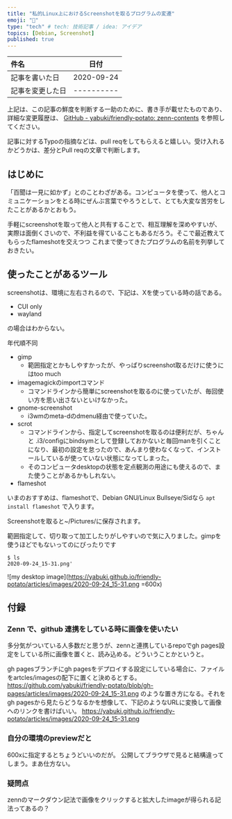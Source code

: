 ```yaml
---
title: "私的Linux上におけるScreenshotを取るプログラムの変遷"
emoji: "📑"
type: "tech" # tech: 技術記事 / idea: アイデア
topics: [Debian, Screenshot]
published: true
---
```


|     件名       |   日付   |
|:----           |:----:|
|記事を書いた日  |2020-09-24|
|記事を変更した日|----------|

上記は、この記事の鮮度を判断する一助のために、書き手が載せたものであり、詳細な変更履歴は、 [GitHub - yabuki/friendly-potato: zenn-contents](https://github.com/yabuki/friendly-potato) を参照してください。

記事に対するTypoの指摘などは、pull reqをしてもらえると嬉しい。受け入れるかどうかは、差分とPull reqの文章で判断します。

## はじめに

「百聞は一見に如かず」とのことわざがある。コンピュータを使って、他人とコミュニケーションをとる時にぜんぶ言葉でやろうとして、とても大変な苦労をしたことがあるかとおもう。

手軽にscreenshotを取って他人と共有することで、相互理解を深めやすいが、実際は面倒くさいので、不利益を得ていることもあるだろう。そこで最近教えてもらったflameshotを交えつつ
これまで使ってきたプログラムの名前を列挙しておきたい。

## 使ったことがあるツール

screenshotは、環境に左右されるので、下記は、Xを使っている時の話である。

* CUI only
* wayland

の場合はわからない。

年代順不同

* gimp
  * 範囲指定とかもしやすかったが、やっぱりscreenshot取るだけに使うにはtoo much
* imagemagickのimportコマンド
  * コマンドラインから簡単にscreenshotを取るのに使っていたが、毎回使い方を思い出さないといけなかった。
* gnome-screenshot
  * i3wmのmeta-dのdmenu経由で使っていた。
* scrot
  * コマンドラインから、指定してscreenshotを取るのは便利だが、ちゃんと .i3/configにbindsymとして登録しておかないと毎回manを引くことになり、最初の設定を怠ったので、あんまり使わなくなって、インストールしているが使っていない状態になってしまった。
  * そのコンピュータdesktopの状態を定点観測の用途にも使えるので、また使うことがあるかもしれない。
* flameshot

いまのおすすめは、flameshotで、Debian GNU/Linux Bullseye/Sidなら `apt install flameshot` で入ります。

Screenshotを取ると~/Pictures/に保存されます。

範囲指定して、切り取って加工したりがしやすいので気に入りました。gimpを使うほどでもないってのにぴったりです

```
$ ls
2020-09-24_15-31.png'
```

![my desktop image](<https://yabuki.github.io/friendly-potato/articles/images/2020-09-24_15-31.png> =600x)

## 付録

### Zenn で、github 連携をしている時に画像を使いたい

多分気がついている人多数だと思うが、zennと連携しているrepoでgh pages設定をしている所に画像を置くと、読み込める。どういうことかというと。

gh pagesブランチにgh pagesをデプロイする設定にしている場合に、ファイルをartcles/imagesの配下に置くと決めるとする。
<https://github.com/yabuki/friendly-potato/blob/gh-pages/articles/images/2020-09-24_15-31.png>
のような置き方になる。それをgh pagesから見たらどうなるかを想像して、下記のようなURLに変換して画像へのリンクを書けばいい。
<https://yabuki.github.io/friendly-potato/articles/images/2020-09-24_15-31.png>

### 自分の環境のpreviewだと

600xに指定するとちょうどいいのだが。 公開してブラウザで見ると結構違ってしまう。まあ仕方ない。

### 疑問点

zennのマークダウン記法で画像をクリックすると拡大したimageが得られる記法ってあるの？
